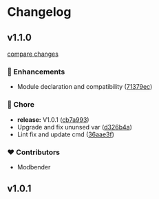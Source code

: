 # Changelog


## v1.1.0

[compare changes](https://github.com/modbender/nuxt-keen-slider/compare/v1.0.1...v1.1.0)

### 🚀 Enhancements

- Module declaration and compatibility ([71379ec](https://github.com/modbender/nuxt-keen-slider/commit/71379ec))

### 🏡 Chore

- **release:** V1.0.1 ([cb7a993](https://github.com/modbender/nuxt-keen-slider/commit/cb7a993))
- Upgrade and fix ununsed var ([d326b4a](https://github.com/modbender/nuxt-keen-slider/commit/d326b4a))
- Lint fix and update cmd ([36aae3f](https://github.com/modbender/nuxt-keen-slider/commit/36aae3f))

### ❤️ Contributors

- Modbender

## v1.0.1

